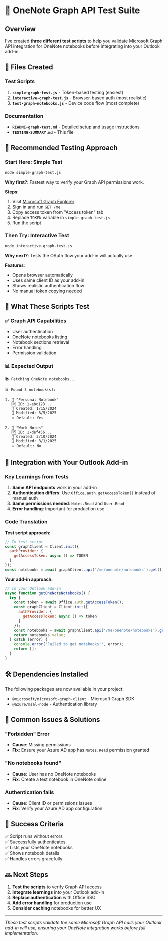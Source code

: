 # 🚀 OneNote Graph API Test Suite

## Overview
I've created **three different test scripts** to help you validate Microsoft Graph API integration for OneNote notebooks before integrating into your Outlook add-in.

## 📁 Files Created

### Test Scripts
1. **`simple-graph-test.js`** - Token-based testing (easiest)
2. **`interactive-graph-test.js`** - Browser-based auth (most realistic) 
3. **`test-graph-notebooks.js`** - Device code flow (most complete)

### Documentation
- **`README-graph-test.md`** - Detailed setup and usage instructions
- **`TESTING-SUMMARY.md`** - This file

## 🎯 Recommended Testing Approach

### Start Here: Simple Test
```bash
node simple-graph-test.js
```

**Why first?**: Fastest way to verify your Graph API permissions work.

**Steps**:
1. Visit [Microsoft Graph Explorer](https://developer.microsoft.com/en-us/graph/graph-explorer)
2. Sign in and run `GET /me`
3. Copy access token from "Access token" tab
4. Replace `TOKEN` variable in `simple-graph-test.js`
5. Run the script

### Then Try: Interactive Test
```bash
node interactive-graph-test.js
```

**Why next?**: Tests the OAuth flow your add-in will actually use.

**Features**:
- Opens browser automatically
- Uses same client ID as your add-in
- Shows realistic authentication flow
- No manual token copying needed

## 🔧 What These Scripts Test

### ✅ Graph API Capabilities
- User authentication
- OneNote notebooks listing
- Notebook sections retrieval
- Error handling
- Permission validation

### 📊 Expected Output
```
📚 Fetching OneNote notebooks...

📊 Found 3 notebook(s):

1. 📓 "Personal Notebook"
   🆔 ID: 1-abc123...
   📅 Created: 1/15/2024
   📝 Modified: 8/5/2025
   ⭐ Default: Yes

2. 📓 "Work Notes"
   🆔 ID: 1-def456...
   📅 Created: 3/10/2024
   📝 Modified: 8/1/2025
   ⭐ Default: No
```

## 🔗 Integration with Your Outlook Add-in

### Key Learnings from Tests
1. **Same API endpoints** work in your add-in
2. **Authentication differs**: Use `Office.auth.getAccessToken()` instead of manual auth
3. **Same permissions needed**: `Notes.Read` and `User.Read`
4. **Error handling**: Important for production use

### Code Translation
**Test script approach:**
```javascript
// In test script
const graphClient = Client.init({
  authProvider: {
    getAccessToken: async () => TOKEN
  }
});
const notebooks = await graphClient.api('/me/onenote/notebooks').get();
```

**Your add-in approach:**
```javascript
// In your Outlook add-in
async function getOneNoteNotebooks() {
  try {
    const token = await Office.auth.getAccessToken();
    const graphClient = Client.init({
      authProvider: {
        getAccessToken: async () => token
      }
    });
    const notebooks = await graphClient.api('/me/onenote/notebooks').get();
    return notebooks.value;
  } catch (error) {
    console.error('Failed to get notebooks:', error);
    return [];
  }
}
```

## 🛠 Dependencies Installed
The following packages are now available in your project:
- `@microsoft/microsoft-graph-client` - Microsoft Graph SDK
- `@azure/msal-node` - Authentication library

## 🐛 Common Issues & Solutions

### "Forbidden" Error
- **Cause**: Missing permissions
- **Fix**: Ensure your Azure AD app has `Notes.Read` permission granted

### "No notebooks found"
- **Cause**: User has no OneNote notebooks
- **Fix**: Create a test notebook in OneNote online

### Authentication fails
- **Cause**: Client ID or permissions issues  
- **Fix**: Verify your Azure AD app configuration

## 🎉 Success Criteria
✅ Script runs without errors  
✅ Successfully authenticates  
✅ Lists your OneNote notebooks  
✅ Shows notebook details  
✅ Handles errors gracefully  

## 🔜 Next Steps
1. **Test the scripts** to verify Graph API access
2. **Integrate learnings** into your Outlook add-in
3. **Replace authentication** with Office SSO
4. **Add error handling** for production use
5. **Consider caching** notebooks for better UX

---
*These test scripts validate the same Microsoft Graph API calls your Outlook add-in will use, ensuring your OneNote integration works before full implementation.*

